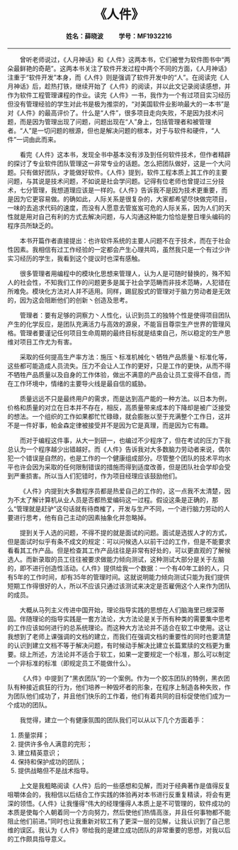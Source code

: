 # <center>《人件》</center>   
  
#### <center>姓名：薛晓波 &emsp;&emsp; 学号：MF1932216</center> 
--- 
&emsp;&emsp;曾听老师说过，《人月神话》和《人件》这两本书，它们被誉为软件图书中“两朵最鲜艳的奇葩”。这两本书关注了软件开发过程中两个不同的方面，《人月神话》注重于“软件开发”本身，而《人件》则是强调了软件开发中的“人”。在阅读完《人月神话》后，趁热打铁，继续开始了《人件》的阅读，并以此文记录阅读感想，并作为软件工程管理课程的作业。读完《人件》一书，我作为一个有过项目实习经历但没有管理经验的学生对此书是极为推崇的，“对美国软件业影响最大的一本书”是对《人件》的最高评价了。什么是“人件”，很多项目走向失败，不是因为技术问题，而是因为管理出现了问题，问题出现在“人”身上，包括管理者和被管理者。“人”是一切问题的根源，但也是解决问题的根本，对于与软件和硬件，“人件”一词由此而来。  
    
&emsp;&emsp;看完《人件》这本书，发现全书中基本没有涉及到任何软件技术，但作者精辟的探讨了专业软件团队管理这一非常专业的话题。怎么把团队做好，这是一个大问题。只有做好团队，才能做好软件。《人件》提到，软件工程本质上其工作的主要问题，与其说是技术问题，不如说是社会学问题。记得有位老师也曾提过三分技术，七分管理，我想道理应该是一样的。《人件》告诉我不是因为技术更重要，而是因为它更容易做。的确如此，人际关系是很复杂的，大家都希望尽快做完项目，一味的去追求代码的速度，而没有人愿意去管岌岌可危的人际关系，因为人们的天性就是用对自己有利的方式去解决问题，与人沟通这种能力恰恰是整日埋头编码的程序员所缺乏的。    
  
&emsp;&emsp;本书开篇作者直接提出：也许软件系统的主要人问题不在于技术，而在于社会性因素。我相信有过工作经验的一定都会产生心理共鸣，虽然我只是一个有过少许实习经历的学生，我看到这个提议时也深有感触。

&emsp;&emsp;很多管理者用编程中的模块化思想来管理人，认为人是可随时替换的，殊不知人的社会性，不知我们工作的问题更多是属于社会学范畴而非技术范畴，人犯错在所难免。模块化方法对人并不适用。同样，踢屁股式的管理对于脑力劳动者是无效的，因为这会阻断他们的创新丶创造及思考。

&emsp;&emsp;管理者：要有足够的洞察力丶人性化，认识到员工的独特个性是使得项目团队产生的化学反应，是团队充满活力与高效的源泉，不能盲目尊崇生产世界的管理风格。管理者要谨记任何项目生命周期的最终目标就是结束自己，所以稳定的生产思维对项目工作尤为有害。

&emsp;&emsp;采取的任何提高生产率方法：施压丶标准机械化丶牺牲产品质量丶标准化等，这些都可能造成人员流失。压力不会让人工作的更好，只是工作的更快，从而不得不牺牲产品质量以及自身的工作体验，做出不满意的产品会让员工变得不自信，而在工作环境中，情绪的主要导火线是最自信的威胁。

&emsp;&emsp;质量远远不只是最终用户的需求，而是达到高产能的一种方法。以日本为例，价格和质量的对立在日本并不存在，相反，高质量带来成本的下降却是被广泛接受的想法。一个组织的工作如果都忙忙碌碌，就会膨胀以至于充满整个工作日，这并不是一件好事，帕金森定律被接受并不是因为它是真理，而是因为它有趣。   

&emsp;&emsp;而对于编程这件事，从大一到研一，也编过不少程序了，但在考试的压力下我总认为一个程序越少出错越好。而《人件》告诉我对大多数脑力劳动者来说，偶尔犯一个错误是自然的，也是工作的一个健康组成部分。尽管整个团队的技术平均水平也许会因为采取的任何限制错误的措施而得到适度改善，但是团队社会学却会受到严重损害。所以当人们犯错时，作为项目经理应该鼓励他们。  
  
&emsp;&emsp;《人件》内提到大多数程序员都是热爱自己的工作的，这一点我不太清楚，因为不太了解计算机从业人员是否都热爱编码这一过程。假设这条是正确的，那么“管理就是赶驴”这句话就有待商榷了，开发与生产不同，一个进行脑力劳动的人要进行思考，他有自己主动的因素抽象化并忽略掉。    
  

&emsp;&emsp;提到关于人选的问题，不得不提的就是面试的问题。面试是选拔人才的方式，但是面试时似乎有条不成文的规定：可以问候选人以前干过的工作，但是不能要求看看其工作产品。但是检查其工作产品往往是非常有好处的，可以更直观的了解候选人。而新录取的员工往往被要求做能力倾向测试，这种测试大部分是关于左脑的，即不进行创造性活动。《人件》提供给我一个数据：一个有40年工龄的人，只有5年的工作时间，却有35年的管理时间。这就说明能力倾向测试只能为我们提供短期工作得很好的人，所以不应该只通过该测试来决定是否雇佣这个人来作为团队的成员。   
  
&emsp;&emsp;大概从马列主义传进中国开始，理论指导实践的思想在人们脑海里已根深蒂固。伴随理论的指导实践是一套方法论，大方法论是关于所有种类的需要集中思考的工作应该如何进行的总系统理论。而这种大方法论并不适合在软工中使用。这让我想到了老师上课强调的文档的建立，而我们在强调文档的重要性的同时也要清楚的认识到建立文档不等于解决问题，有时候动手解决比建立长篇累牍的文档更为重要。综上所述，方法论并不适合于软工，如果一定要规定一个标准，那么可以制定一个非标准的标准（即规定员工不能做什么）。    
  
&emsp;&emsp;《人件》中提到了“黑衣团队”的一个案例。作为一个胶冻团队的特例，黑衣团队有种接近疯狂的行为，他们培养一种毁坏者的形象，在程序上制造各种失败，作为团队他们成功了，并且他们快乐的工作着，他们有着共同的目标促使他们成为一个成功的团队。  
   
&emsp;&emsp;我觉得，建立一个有健康氛围的团队我们可以从以下几个方面着手：  
1. 质量崇拜；  
2. 提供许多令人满意的完形； 
3. 建立精英意识；
4. 保持和保护成功的团队；
5. 提供战略但不是战术指导。    

&emsp;&emsp;上文是我粗略阅读《人件》后的一些感想和见解，而对于经典著作是值得反复咀嚼体会的，我相信以后结合工作实践的体验再对本书进行反重复精读，将会有更深的领悟。《人件》让我懂得“伟大的经理懂得人本质上是不可管理的，软件成功的本质是使每个人朝着同一个方向努力，然后使他们热情高涨，并且任何事物都不能阻止他们前进。”同时也让我重新对软工有了更深一层的见解，让我认识到了自己思维的误区。我认为《人件》带给我的是建立成功团队的非常重要的思想，对我以后的工作颇具指导意义。  

